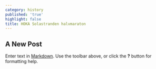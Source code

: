 ```yaml
---
category: history
published: 'true'
highlight: false
title: HOKA Solastranden halvmaraton
---
```

## A New Post

Enter text in [Markdown](http://daringfireball.net/projects/markdown/). Use the toolbar above, or click the **?** button for formatting help.
